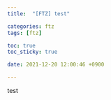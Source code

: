```yaml
---
title:  "[FTZ] test"

categories: ftz
tags: [ftz]

toc: true
toc_sticky: true

date: 2021-12-20 12:00:46 +0900

---
```

test